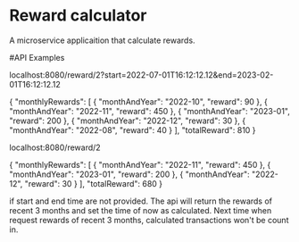 # Reward calculator
A microservice applicaition that calculate rewards.

#API Examples

localhost:8080/reward/2?start=2022-07-01T16:12:12.12&end=2023-02-01T16:12:12.12

{
"monthlyRewards": [
{
"monthAndYear": "2022-10",
"reward": 90
},
{
"monthAndYear": "2022-11",
"reward": 450
},
{
"monthAndYear": "2023-01",
"reward": 200
},
{
"monthAndYear": "2022-12",
"reward": 30
},
{
"monthAndYear": "2022-08",
"reward": 40
}
],
"totalReward": 810
}

localhost:8080/reward/2

{
"monthlyRewards": [
{
"monthAndYear": "2022-11",
"reward": 450
},
{
"monthAndYear": "2023-01",
"reward": 200
},
{
"monthAndYear": "2022-12",
"reward": 30
}
],
"totalReward": 680
}

if start and end time are not provided. The api will return the rewards of recent 3 months and set the time of now as calculated. Next time when request rewards of recent 3 months, calculated transactions won't be count in.
